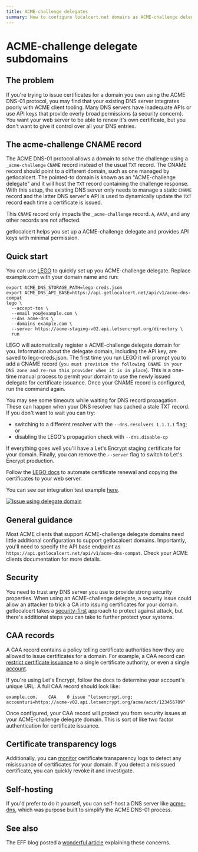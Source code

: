 ```yaml
---
title: ACME-challenge delegates
summary: How to configure localcert.net domains as ACME-challenge delegate subdomain
---
```


# ACME-challenge delegate subdomains

## The problem

If you're trying to issue certificates for a domain you own using the ACME DNS-01 protocol, you may find that your existing DNS server integrates poorly with ACME client tooling.
Many DNS servers have inadequate APIs or use API keys that provide overly broad permissions (a security concern).
You want your web server to be able to renew it's own certificate, but you don't want to give it control over all your DNS entries.

## The acme-challenge CNAME record

The ACME DNS-01 protocol allows a domain to solve the challenge using a `_acme-challenge` `CNAME` record instead of the usual `TXT` record.
The CNAME record should point to a different domain, such as one managed by getlocalcert.
The pointed-to domain is known as an "ACME-challenge delegate" and it will host the `TXT` record containing the challenge response.
With this setup, the existing DNS server only needs to manage a static `CNAME` record and the latter DNS server's API is used to dynamically update the `TXT` record each time a certificate is issued.

This `CNAME` record only impacts the `_acme-challenge` record.
`A`, `AAAA`, and any other records are not affected.

getlocalcert helps you set up a ACME-challenge delegate and provides API keys with minimal permission.

## Quick start

You can use [LEGO](https://github.com/go-acme/lego) to quickly set up you ACME-challenge delegate.
Replace example.com with your domain name and run:

```
export ACME_DNS_STORAGE_PATH=lego-creds.json
export ACME_DNS_API_BASE=https://api.getlocalcert.net/api/v1/acme-dns-compat
lego \
  --accept-tos \
  --email you@example.com \
  --dns acme-dns \
  --domains example.com \
  --server https://acme-staging-v02.api.letsencrypt.org/directory \
  run
```

LEGO will automatically register a ACME-challenge delegate domain for you.
Information about the delegate domain, including the API key, are saved to lego-creds.json.
The first time you run LEGO it will prompt you to add a CNAME record (`you must provision the following CNAME in your DNS zone and re-run this provider when it is in place`).
This is a one-time manual process to permit your domain to use the newly issued delegate for certificate issuance.
Once your CNAME record is configured, run the command again.

You may see some timeouts while waiting for DNS record propagation.
These can happen when your DNS resolver has cached a stale TXT record.
If you don't want to wait you can try:

* switching to a different resolver with the `--dns.resolvers 1.1.1.1` flag; or
* disabling the LEGO's propagation check with `--dns.disable-cp`

If everything goes well you'll have a Let's Encrypt staging certificate for your domain.
Finally, you can remove the `--server` flag to switch to Let's Encrypt production.

Follow the [LEGO docs](https://go-acme.github.io/lego/) to automate certificate renewal and copying the certificates to your web server.

You can see our integration test example [here](https://github.com/robalexdev/getlocalcert-client-tests/blob/main/examples/lego-delegate-domain/issue-using-delegate.sh).

[![Issue using delegate domain](https://github.com/robalexdev/getlocalcert-client-tests/actions/workflows/lego-delegate.yml/badge.svg)](https://github.com/robalexdev/getlocalcert-client-tests/actions/workflows/lego-delegate.yml)

## General guidance

Most ACME clients that support ACME-challenge delegate domains need little additional configuration to support getlocalcert domains.
Importantly, you'll need to specify the API base endpoint as `https://api.getlocalcert.net/api/v1/acme-dns-compat`.
Check your ACME clients documentation for more details.


## Security

You need to trust any DNS server you use to provide strong security properties.
When using an ACME-challenge delegate, a security issue could allow an attacker to trick a CA into issuing certificates for your domain.
getlocalcert takes a [security-first](/security/) approach to protect against attack, but there's additional steps you can take to further protect your systems.

## CAA records

A CAA record contains a policy telling certificate authorities how they are allowed to issue certificates for a domain.
For example, a CAA record can [restrict certificate issuance](https://letsencrypt.org/docs/caa/) to a single certificate authority, or even a single [account](https://community.letsencrypt.org/t/enabling-acme-caa-account-and-method-binding/189588).

If you're using Let's Encrypt, follow the docs to determine your account's unique URL.
A full CAA record should look like:

    example.com.    CAA    0 issue "letsencrypt.org; accounturi=https://acme-v02.api.letsencrypt.org/acme/acct/123456789"

Once configured, your CAA record will protect you from security issues at your ACME-challenge delegate domain.
This is sort of like two factor authentication for certificate issuance.


## Certificate transparency logs

Additionally, you can [monitor](/security/#Monitor-certificate-transparency-logs) certificate transparency logs to detect any misissuance of certificates for your domain.
If you detect a misissued certificate, you can quickly revoke it and investigate.

## Self-hosting

If you'd prefer to do it yourself, you can self-host a DNS server like [acme-dns](https://github.com/joohoi/acme-dns/), which was purpose built to simplify the ACME DNS-01 process.

## See also

The EFF blog posted a [wonderful article](https://www.eff.org/deeplinks/2018/02/technical-deep-dive-securing-automation-acme-dns-challenge-validation) explaining these concerns.

